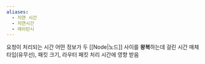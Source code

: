 ```yaml
---
aliases:
  - 지연 시간
  - 지연시간
  - 레이턴시
---
```


요청이 처리되는 시간
어떤 정보가 두 [[Node|노드]] 사이를 **왕복**하는데 걸린 시간
매체 타입(유무선), 패킷 크기, 라우터 패킷 처리 시간에 영향 받음